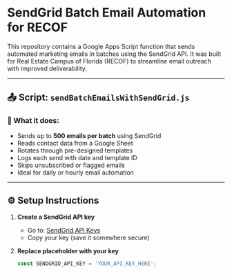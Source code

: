 # SendGrid Batch Email Automation for RECOF

This repository contains a Google Apps Script function that sends automated marketing emails in batches using the SendGrid API. It was built for Real Estate Campus of Florida (RECOF) to streamline email outreach with improved deliverability.

---

## 📤 Script: `sendBatchEmailsWithSendGrid.js`

### 🔧 What it does:
- Sends up to **500 emails per batch** using SendGrid
- Reads contact data from a Google Sheet
- Rotates through pre-designed templates
- Logs each send with date and template ID
- Skips unsubscribed or flagged emails
- Ideal for daily or hourly email automation

---

## ⚙️ Setup Instructions

1. **Create a SendGrid API key**
   - Go to: [SendGrid API Keys](https://app.sendgrid.com/settings/api_keys)
   - Copy your key (save it somewhere secure)

2. **Replace placeholder with your key**
   ```js
   const SENDGRID_API_KEY = 'YOUR_API_KEY_HERE';
